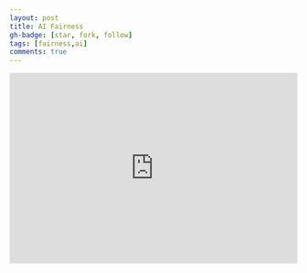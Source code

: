 ```yaml
---
layout: post
title: AI Fairness
gh-badge: [star, fork, follow]
tags: [fairness,ai]
comments: true
---
```


<iframe src="https://www.linkedin.com/embed/feed/update/urn:li:ugcPost:6892410467571048448" height="334" width="504" frameborder="0" allowfullscreen="" title="Embedded post"></iframe>